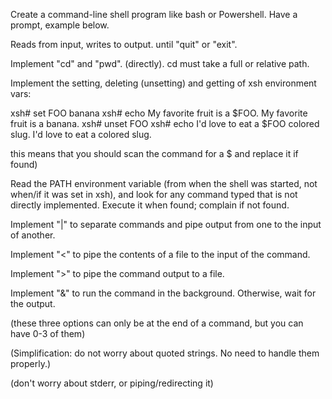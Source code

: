 Create a command-line shell program like bash or Powershell. Have a prompt, example below.

Reads from input, writes to output. until "quit" or "exit".

Implement "cd" and "pwd". (directly). cd must take a full or relative path.

Implement the setting, deleting (unsetting) and getting of xsh environment vars:

xsh# set FOO banana
xsh# echo My favorite fruit is a $FOO.
My favorite fruit is a banana.
xsh# unset FOO
xsh# echo I'd love to eat a $FOO colored slug.
I'd love to eat a  colored slug.

this means that you should scan the command for a $<something> and replace it if found)

Read the PATH environment variable (from when the shell was started, not when/if it was set in xsh), and look for any command typed that is not directly implemented. Execute it when found; complain if not found.

Implement "|" to separate commands and pipe output from one to the input of another.

Implement "<" to pipe the contents of a file to the input of the command.

Implement ">" to pipe the command output to a file.

Implement "&" to run the command in the background. Otherwise, wait for the output.

(these three options can only be at the end of a command, but you can have 0-3 of them)

(Simplification: do not worry about quoted strings. No need to handle them properly.)

(don't worry about stderr, or piping/redirecting it)
